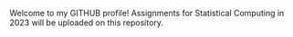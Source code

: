 Welcome to my GITHUB profile!
Assignments for Statistical Computing in 2023 will be uploaded on this repository.

